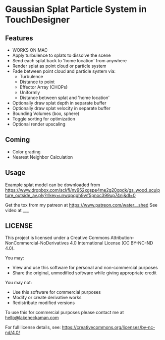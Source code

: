 

# Gaussian Splat Particle System in TouchDesigner 

## Features 
- WORKS ON MAC
- Apply turbulence to splats to dissolve the scene
- Send each splat back to 'home location' from anywhere 
- Render splat as point cloud or particle system 
- Fade between point cloud and particle system via: 
    - Turbulence
    - Distance to point 
    - Effector Array (CHOPs)
    - Uniformly
    - Distance between splat and 'home location'
- Optionally draw splat depth in separate buffer 
- Optionally draw splat velocity in separate buffer 
- Bounding Volumes (box, sphere)
- Toggle sorting for optimization 
- Optional render upscaling 

## Coming 
- Color grading 
- Nearest Neighbor Calculation

## Usage 
Example splat model can be downloaded from https://www.dropbox.com/scl/fi/nv952xgspe4me2g20opdk/gs_wood_sculpture_outside_av.ply?rlkey=unwqpqgh9wf5pnoc399up74nj&dl=0

Get the tox from my patreon at https://www.patreon.com/water__shed
See video at ___


## LICENSE 
This project is licensed under a Creative Commons Attribution-NonCommercial-NoDerivatives 4.0 International License (CC BY-NC-ND 4.0).

You may:
- View and use this software for personal and non-commercial purposes
- Share the original, unmodified software while giving appropriate credit

You may not:
- Use this software for commercial purposes
- Modify or create derivative works
- Redistribute modified versions

To use this for commercial purposes please contact me at hello@lakeheckaman.com

For full license details, see: https://creativecommons.org/licenses/by-nc-nd/4.0/
